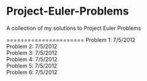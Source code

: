 Project-Euler-Problems
======================

A collection of my solutions to Project Euler Problems

======================
Problem 1:  7/5/2012 <br />
Problem 2:  7/5/2012 <br />
Problem 3:  7/5/2012 <br />
Problem 4:  7/5/2012 <br />
Problem 5:  7/5/2012 <br />
Problem 6:  7/5/2012 <br />

